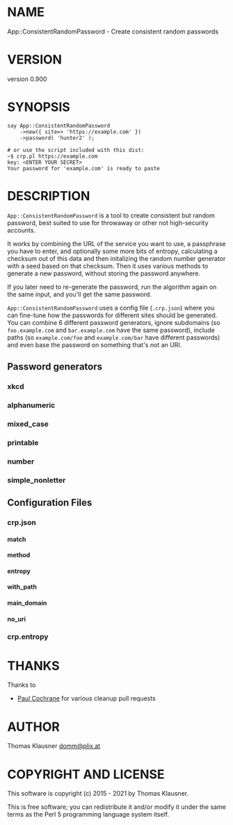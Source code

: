 # NAME

App::ConsistentRandomPassword - Create consistent random passwords

# VERSION

version 0.900

# SYNOPSIS

    say App::ConsistentRandomPassword
        ->new({ site=> 'https://example.com' })
        ->password( 'hunter2' );

    # or use the script included with this dist:
    ~$ crp.pl https://example.com
    key: <ENTER YOUR SECRET>
    Your password for 'example.com' is ready to paste

# DESCRIPTION

`App::ConsistentRandomPassword` is a tool to create consistent but
random password, best suited to use for throwaway or other not
high-security accounts.

It works by combining the URL of the service you want to use, a
passphrase you have to enter, and optionally some more bits of
entropy, calculating a checksum out of this data and then initalizing
the random number generator with a seed based on that checksum. Then
it uses various methods to generate a new password, without storing
the password anywhere.

If you later need to re-generate the password, run the algorithm again
on the same input, and you'll get the same password.

`App::ConsistentRandomPassword` uses a config file (`.crp.json`)
where you can fine-tune how the passwords for different sites should
be generated. You can combine 6 different password generators, ignore
subdomains (so `foo.example.com` and `bar.example.com` have the same
password), include paths (so `example.com/foo` and `example.com/bar`
have different passwords) and even base the password on something
that's not an URI.

## Password generators

### xkcd

### alphanumeric

### mixed\_case

### printable

### number

### simple\_nonletter

## Configuration Files

### crp.json

#### match

#### method

#### entropy

#### with\_path

#### main\_domain

#### no\_uri

### crp.entropy

# THANKS

Thanks to

- [Paul Cochrane](https://github.com/paultcochrane) for various cleanup pull requests

# AUTHOR

Thomas Klausner <domm@plix.at>

# COPYRIGHT AND LICENSE

This software is copyright (c) 2015 - 2021 by Thomas Klausner.

This is free software; you can redistribute it and/or modify it under
the same terms as the Perl 5 programming language system itself.
